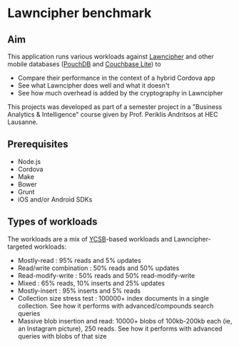 # Lawncipher benchmark

## Aim

This application runs various workloads against [Lawncipher](https://github.com/LockateMe/Lawncipher.git) and other mobile databases ([PouchDB](https://pouchdb.com) and [Couchbase Lite](http://www.couchbase.com/nosql-databases/couchbase-mobile)) to
* Compare their performance in the context of a hybrid Cordova app
* See what Lawncipher does well and what it doesn't
* See how much overhead is added by the cryptography in Lawncipher

This projects was developed as part of a semester project in a "Business Analytics & Intelligence" course given by Prof. Periklis Andritsos at HEC Lausanne.

## Prerequisites

* Node.js
* Cordova
* Make
* Bower
* Grunt
* iOS and/or Android SDKs

## Types of workloads

The workloads are a mix of [YCSB](https://github.com/brianfrankcooper/YCSB)-based workloads and Lawncipher-targeted workloads:

* Mostly-read : 95% reads and 5% updates
* Read/write combination : 50% reads and 50% updates
* Read-modify-write : 50% reads and 50% read-modify-write
* Mixed : 65% reads, 10% inserts and 25% updates
* Mostly-insert : 95% inserts and 5% reads
* Collection size stress test : 100000+ index documents in a single collection. See how it performs with advanced/compounds search queries
* Massive blob insertion and read: 10000+ blobs of 100kb-200kb each (ie, an Instagram picture), 250 reads. See how it performs with advanced queries with blobs of that size
